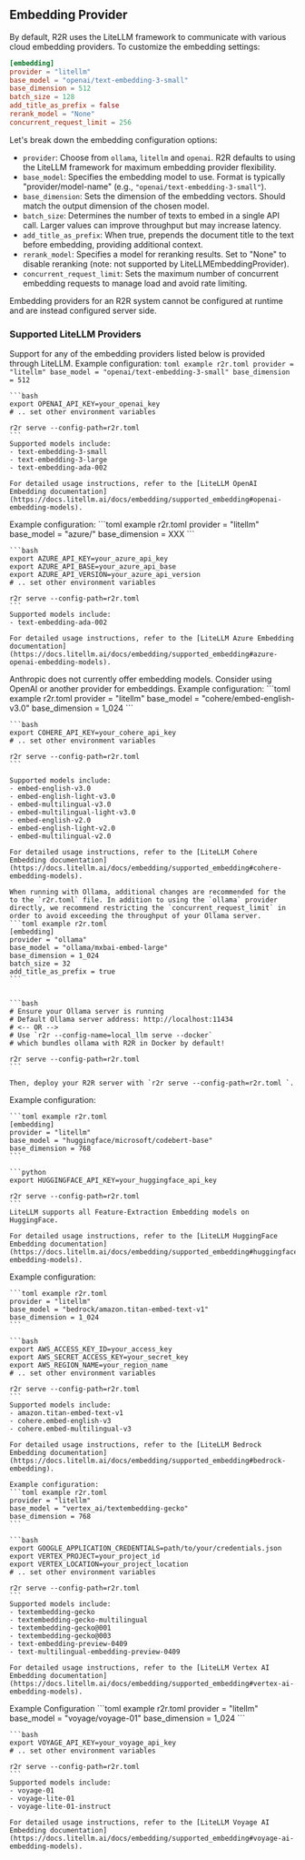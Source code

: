 
## Embedding Provider

By default, R2R uses the LiteLLM framework to communicate with various cloud embedding providers. To customize the embedding settings:

```toml r2r.toml
[embedding]
provider = "litellm"
base_model = "openai/text-embedding-3-small"
base_dimension = 512
batch_size = 128
add_title_as_prefix = false
rerank_model = "None"
concurrent_request_limit = 256
```

Let's break down the embedding configuration options:

- `provider`: Choose from `ollama`, `litellm` and `openai`. R2R defaults to using the LiteLLM framework for maximum embedding provider flexibility.
- `base_model`: Specifies the embedding model to use. Format is typically "provider/model-name" (e.g., `"openai/text-embedding-3-small"`).
- `base_dimension`: Sets the dimension of the embedding vectors. Should match the output dimension of the chosen model.
- `batch_size`: Determines the number of texts to embed in a single API call. Larger values can improve throughput but may increase latency.
- `add_title_as_prefix`: When true, prepends the document title to the text before embedding, providing additional context.
- `rerank_model`: Specifies a model for reranking results. Set to "None" to disable reranking (note: not supported by LiteLLMEmbeddingProvider).
- `concurrent_request_limit`: Sets the maximum number of concurrent embedding requests to manage load and avoid rate limiting.

<Note> Embedding providers for an R2R system cannot be configured at runtime and are instead configured server side. </Note>


### Supported  LiteLLM Providers

Support for any of the embedding providers listed below is provided through LiteLLM.
<Tabs>
  <Tab title="OpenAI">
    Example configuration:
    ```toml example r2r.toml
    provider = "litellm"
    base_model = "openai/text-embedding-3-small"
    base_dimension = 512
    ```

    ```bash
    export OPENAI_API_KEY=your_openai_key
    # .. set other environment variables

    r2r serve --config-path=r2r.toml
    ```
    Supported models include:
    - text-embedding-3-small
    - text-embedding-3-large
    - text-embedding-ada-002

    For detailed usage instructions, refer to the [LiteLLM OpenAI Embedding documentation](https://docs.litellm.ai/docs/embedding/supported_embedding#openai-embedding-models).
  </Tab>

  <Tab title="Azure">
    Example configuration:
    ```toml example r2r.toml
    provider = "litellm"
    base_model = "azure/<your deployment name>"
    base_dimension = XXX
    ```

    ```bash
    export AZURE_API_KEY=your_azure_api_key
    export AZURE_API_BASE=your_azure_api_base
    export AZURE_API_VERSION=your_azure_api_version
    # .. set other environment variables

    r2r serve --config-path=r2r.toml
    ```
    Supported models include:
    - text-embedding-ada-002

    For detailed usage instructions, refer to the [LiteLLM Azure Embedding documentation](https://docs.litellm.ai/docs/embedding/supported_embedding#azure-openai-embedding-models).
  </Tab>

  <Tab title="Anthropic">
    Anthropic does not currently offer embedding models. Consider using OpenAI or another provider for embeddings.
  </Tab>

  <Tab title="Cohere">
    Example configuration:
    ```toml example r2r.toml
    provider = "litellm"
    base_model = "cohere/embed-english-v3.0"
    base_dimension = 1_024
    ```

    ```bash
    export COHERE_API_KEY=your_cohere_api_key
    # .. set other environment variables

    r2r serve --config-path=r2r.toml
    ```

    Supported models include:
    - embed-english-v3.0
    - embed-english-light-v3.0
    - embed-multilingual-v3.0
    - embed-multilingual-light-v3.0
    - embed-english-v2.0
    - embed-english-light-v2.0
    - embed-multilingual-v2.0

    For detailed usage instructions, refer to the [LiteLLM Cohere Embedding documentation](https://docs.litellm.ai/docs/embedding/supported_embedding#cohere-embedding-models).
  </Tab>

  <Tab title="Ollama">


    When running with Ollama, additional changes are recommended for the to the `r2r.toml` file. In addition to using the `ollama` provider directly, we recommend restricting the `concurrent_request_limit` in order to avoid exceeding the throughput of your Ollama server.
    ```toml example r2r.toml
    [embedding]
    provider = "ollama"
    base_model = "ollama/mxbai-embed-large"
    base_dimension = 1_024
    batch_size = 32
    add_title_as_prefix = true
    ```


    ```bash
    # Ensure your Ollama server is running
    # Default Ollama server address: http://localhost:11434
    # <-- OR -->
    # Use `r2r --config-name=local_llm serve --docker`
    # which bundles ollama with R2R in Docker by default!

    r2r serve --config-path=r2r.toml
    ```

    Then, deploy your R2R server with `r2r serve --config-path=r2r.toml `.
  </Tab>

  <Tab title="HuggingFace">
    Example configuration:

    ```toml example r2r.toml
    [embedding]
    provider = "litellm"
    base_model = "huggingface/microsoft/codebert-base"
    base_dimension = 768
    ```

    ```python
    export HUGGINGFACE_API_KEY=your_huggingface_api_key

    r2r serve --config-path=r2r.toml
    ```
    LiteLLM supports all Feature-Extraction Embedding models on HuggingFace.

    For detailed usage instructions, refer to the [LiteLLM HuggingFace Embedding documentation](https://docs.litellm.ai/docs/embedding/supported_embedding#huggingface-embedding-models).
  </Tab>

  <Tab title="Bedrock">
    Example configuration:

    ```toml example r2r.toml
    provider = "litellm"
    base_model = "bedrock/amazon.titan-embed-text-v1"
    base_dimension = 1_024
    ```

    ```bash
    export AWS_ACCESS_KEY_ID=your_access_key
    export AWS_SECRET_ACCESS_KEY=your_secret_key
    export AWS_REGION_NAME=your_region_name
    # .. set other environment variables

    r2r serve --config-path=r2r.toml
    ```
    Supported models include:
    - amazon.titan-embed-text-v1
    - cohere.embed-english-v3
    - cohere.embed-multilingual-v3

    For detailed usage instructions, refer to the [LiteLLM Bedrock Embedding documentation](https://docs.litellm.ai/docs/embedding/supported_embedding#bedrock-embedding).
  </Tab>

  <Tab title="Vertex AI">

    Example configuration:
    ```toml example r2r.toml
    provider = "litellm"
    base_model = "vertex_ai/textembedding-gecko"
    base_dimension = 768
    ```

    ```bash
    export GOOGLE_APPLICATION_CREDENTIALS=path/to/your/credentials.json
    export VERTEX_PROJECT=your_project_id
    export VERTEX_LOCATION=your_project_location
    # .. set other environment variables

    r2r serve --config-path=r2r.toml
    ```
    Supported models include:
    - textembedding-gecko
    - textembedding-gecko-multilingual
    - textembedding-gecko@001
    - textembedding-gecko@003
    - text-embedding-preview-0409
    - text-multilingual-embedding-preview-0409

    For detailed usage instructions, refer to the [LiteLLM Vertex AI Embedding documentation](https://docs.litellm.ai/docs/embedding/supported_embedding#vertex-ai-embedding-models).
  </Tab>

  <Tab title="Voyage AI">
  Example Configuration
    ```toml example r2r.toml
    provider = "litellm"
    base_model = "voyage/voyage-01"
    base_dimension = 1_024
    ```

    ```bash
    export VOYAGE_API_KEY=your_voyage_api_key
    # .. set other environment variables

    r2r serve --config-path=r2r.toml
    ```
    Supported models include:
    - voyage-01
    - voyage-lite-01
    - voyage-lite-01-instruct

    For detailed usage instructions, refer to the [LiteLLM Voyage AI Embedding documentation](https://docs.litellm.ai/docs/embedding/supported_embedding#voyage-ai-embedding-models).
  </Tab>
</Tabs>